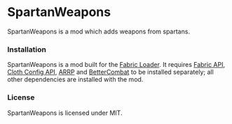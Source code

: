 # SpartanWeapons

SpartanWeapons is a mod which adds weapons from spartans.

### Installation

SpartanWeapons is a mod built for the [Fabric Loader](https://fabricmc.net/). It requires [Fabric API](https://www.curseforge.com/minecraft/mc-mods/fabric-api), [Cloth Config API](https://www.curseforge.com/minecraft/mc-mods/cloth-config), [ARRP](https://www.curseforge.com/minecraft/mc-mods/arrp) and [BetterCombat](https://www.curseforge.com/minecraft/mc-mods/better-combat-by-daedelus) to be installed separately; all other dependencies are installed with the mod.

### License

SpartanWeapons is licensed under MIT.
